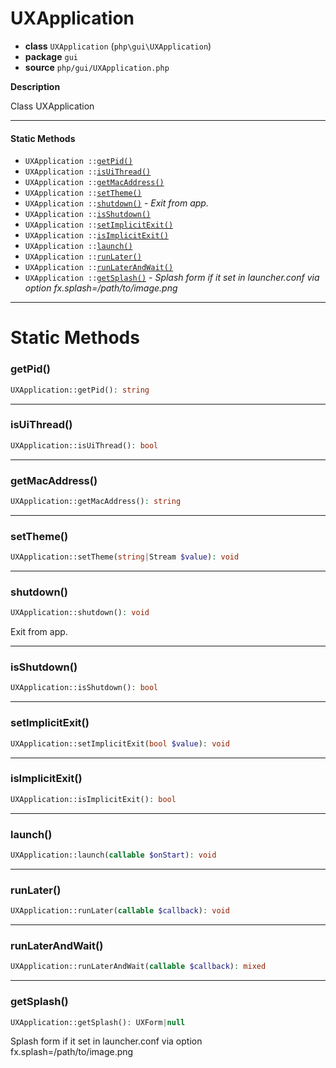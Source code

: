 # UXApplication

- **class** `UXApplication` (`php\gui\UXApplication`)
- **package** `gui`
- **source** `php/gui/UXApplication.php`

**Description**

Class UXApplication

---

#### Static Methods

- `UXApplication ::`[`getPid()`](#method-getpid)
- `UXApplication ::`[`isUiThread()`](#method-isuithread)
- `UXApplication ::`[`getMacAddress()`](#method-getmacaddress)
- `UXApplication ::`[`setTheme()`](#method-settheme)
- `UXApplication ::`[`shutdown()`](#method-shutdown) - _Exit from app._
- `UXApplication ::`[`isShutdown()`](#method-isshutdown)
- `UXApplication ::`[`setImplicitExit()`](#method-setimplicitexit)
- `UXApplication ::`[`isImplicitExit()`](#method-isimplicitexit)
- `UXApplication ::`[`launch()`](#method-launch)
- `UXApplication ::`[`runLater()`](#method-runlater)
- `UXApplication ::`[`runLaterAndWait()`](#method-runlaterandwait)
- `UXApplication ::`[`getSplash()`](#method-getsplash) - _Splash form if it set in launcher.conf via option fx.splash=/path/to/image.png_

---
# Static Methods

<a name="method-getpid"></a>

### getPid()
```php
UXApplication::getPid(): string
```

---

<a name="method-isuithread"></a>

### isUiThread()
```php
UXApplication::isUiThread(): bool
```

---

<a name="method-getmacaddress"></a>

### getMacAddress()
```php
UXApplication::getMacAddress(): string
```

---

<a name="method-settheme"></a>

### setTheme()
```php
UXApplication::setTheme(string|Stream $value): void
```

---

<a name="method-shutdown"></a>

### shutdown()
```php
UXApplication::shutdown(): void
```
Exit from app.

---

<a name="method-isshutdown"></a>

### isShutdown()
```php
UXApplication::isShutdown(): bool
```

---

<a name="method-setimplicitexit"></a>

### setImplicitExit()
```php
UXApplication::setImplicitExit(bool $value): void
```

---

<a name="method-isimplicitexit"></a>

### isImplicitExit()
```php
UXApplication::isImplicitExit(): bool
```

---

<a name="method-launch"></a>

### launch()
```php
UXApplication::launch(callable $onStart): void
```

---

<a name="method-runlater"></a>

### runLater()
```php
UXApplication::runLater(callable $callback): void
```

---

<a name="method-runlaterandwait"></a>

### runLaterAndWait()
```php
UXApplication::runLaterAndWait(callable $callback): mixed
```

---

<a name="method-getsplash"></a>

### getSplash()
```php
UXApplication::getSplash(): UXForm|null
```
Splash form if it set in launcher.conf via option fx.splash=/path/to/image.png